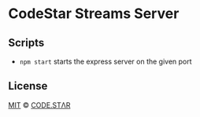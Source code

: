 # CodeStar Streams Server

## Scripts

- `npm start` starts the express server on the given port

## License

[MIT](./LICENSE) &copy; [CODE.STΛR](https://github.com/code-star)

[express]: https://github.com/expressjs/express
